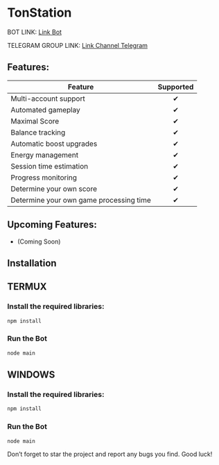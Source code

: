 # TonStation

BOT LINK: [Link Bot](https://t.me/BIRDTonBot/app?startapp=5373988314)

TELEGRAM GROUP LINK: [Link Channel Telegram](https://t.me/UxScript)

## Features:
| Feature                        | Supported |
|--------------------------------|:---------:|
| Multi-account support                |     ✔     |
| Automated gameplay                       |     ✔     |
| Maximal Score                       |     ✔     |
| Balance tracking                      |     ✔     |
| Automatic boost upgrades              |     ✔     |
| Energy management              |     ✔     |
| Session time estimation              |     ✔     |
| Progress monitoring              |     ✔     |
| Determine your own score              |     ✔     |
| Determine your own game processing time              |     ✔     |

## Upcoming Features:
- (Coming Soon)

## Installation

## TERMUX
### Install the required libraries:
```bash
npm install
```
### Run the Bot   
```bash
node main
```

## WINDOWS
### Install the required libraries:
```bash
npm install
```
### Run the Bot   
```bash
node main
```

Don’t forget to star the project and report any bugs you find. Good luck!
